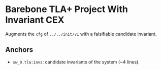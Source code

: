 # Barebone TLA+ Project With Invariant CEX

Augments the `cfg` of `../../init/v1` with a falsifiable candidate invariant.

## Anchors

- `sw_0.tla:invs`: candidate invariants of the system (~4 lines).
